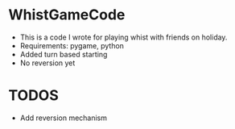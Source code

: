 # WhistGameCode
- This is a code I wrote for playing whist with friends on holiday.
- Requirements: pygame, python
- Added turn based starting
- No reversion yet
# TODOS
- Add reversion mechanism
